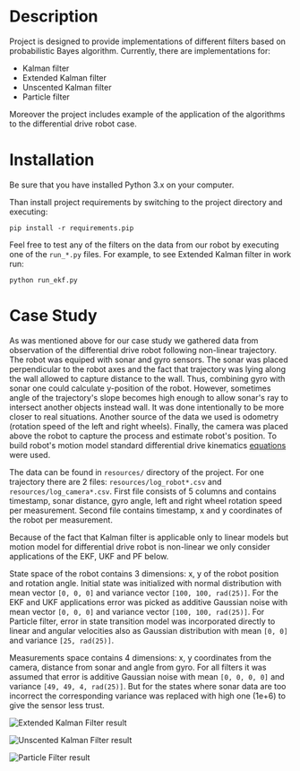 # Description
Project is designed to provide implementations of different filters based on probabilistic Bayes algorithm. 
Currently, there are implementations for:
* Kalman filter
* Extended Kalman filter
* Unscented Kalman filter
* Particle filter

Moreover the project includes example of the application of the algorithms to the differential drive robot case.

# Installation

Be sure that you have installed Python 3.x on your computer.

Than install project requirements by switching to the project directory and executing:

```pip install -r requirements.pip```

Feel free to test any of the filters on the data from our robot by executing one of the ```run_*.py``` files.
For example, to see Extended Kalman filter in work run:

```python run_ekf.py```

# Case Study

As was mentioned above for our case study we gathered data from observation of the differential drive robot
following non-linear trajectory. The robot was equiped with sonar and gyro sensors. The sonar was placed perpendicular
to the robot axes and the fact that trajectory was lying along the wall allowed to capture distance to the wall. Thus, 
combining gyro with sonar one could calculate y-position of the robot. However, sometimes angle of the trajectory's
slope becomes high enough to allow sonar's ray to intersect another objects instead wall. It was done intentionally 
to be more closer to real situations. Another source of the data we used is odometry (rotation speed of the left 
and right wheels). Finally, the camera was placed above the robot to capture the process and estimate robot's position.
To build robot's motion model standard differential drive kinematics 
[equations](https://chess.eecs.berkeley.edu/eecs149/documentation/differentialDrive.pdf) were used.

The data can be found in ```resources/``` directory of the project. For one trajectory
there are 2 files: ```resources/log_robot*.csv``` and ```resources/log_camera*.csv```. First file consists of
5 columns and contains timestamp, sonar distance, gyro angle, left and right wheel rotation speed per
measurement. Second file contains timestamp, x and y coordinates of the robot per measurement.

Because of the fact that Kalman filter is applicable only to linear models but
motion model for differential drive robot is non-linear we only consider applications of the EKF, UKF and PF below.

State space of the robot contains 3 dimensions: x, y of the robot position and rotation angle. Initial state was
initialized with normal distribution with mean vector ```[0, 0, 0]``` and variance vector ```[100, 100, rad(25)]```. 
For the EKF and UKF applications error was picked as additive Gaussian noise with mean vector ```[0, 0, 0]``` 
and variance vector ```[100, 100, rad(25)]```. For Particle filter, error in state transition model was incorporated 
directly to linear and angular velocities also as Gaussian distribution with mean ```[0, 0]``` and variance 
```[25, rad(25)]```.

Measurements space contains 4 dimensions: x, y coordinates from the camera, distance from sonar and angle from gyro. 
For all filters it was assumed that error is additive Gaussian noise with mean ```[0, 0, 0, 0]``` and variance 
```[49, 49, 4, rad(25)]```. But for the states where sonar data are too incorrect the corresponding variance was 
replaced with high one (1e+6) to give the sensor less trust.

![Extended Kalman Filter result](https://s17.postimg.org/bge7sd0pb/ekf.png)

![Unscented Kalman Filter result]((https://s17.postimg.org/yhusy4fsf/ukf.png))

![Particle Filter result](https://s17.postimg.org/uy8v8b5cv/image.png)
